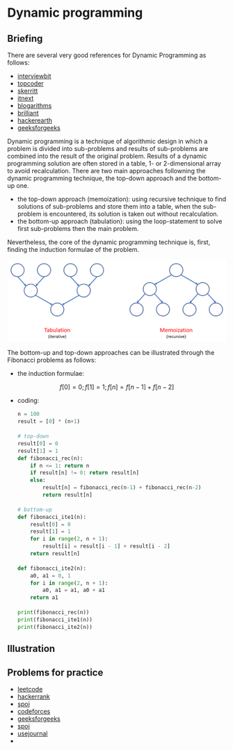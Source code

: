 # Dynamic programming

## Briefing
There are several very good references for Dynamic Programming as follows:

* [interviewbit](https://www.interviewbit.com/courses/programming/topics/dynamic-programming/)
* [topcoder](https://www.topcoder.com/community/competitive-programming/tutorials/dynamic-programming-from-novice-to-advanced/)
* [skerritt](https://skerritt.blog/dynamic-programming/)
* [itnext](https://itnext.io/introduction-to-multi-dimensional-dynamic-programming-666b095b2e7b)
* [blogarithms](https://blogarithms.github.io/articles/2019-03/cracking-dp-part-one)
* [brilliant](https://brilliant.org/wiki/problem-solving-dynamic-programming/)
* [hackerearth](https://www.hackerearth.com/practice/algorithms/dynamic-programming/introduction-to-dynamic-programming-1/tutorial/)
* [geeksforgeeks](https://www.geeksforgeeks.org/dynamic-programming/)

Dynamic programming is a technique of algorithmic design in which a problem is divided into sub-problems and results of sub-problems are combined into the result of the original problem. Results of a dynamic programming solution are often stored in a table, 1- or 2-dimensional array to avoid recalculation. There are two main approaches followning the dynamic programming technique, the top-down approach and the bottom-up one. 

- the top-down approach (memoization): using recursive technique to find solutions of sub-problems and store them into a table, when the sub-problem is encountered, its solution is taken out without recalculation.
- the bottom-up approach (tabulation): using the loop-statement to solve first sub-problems then the main problem.

Nevertheless, the core of the dynamic programming technique is, first, finding the induction formulae of the problem.

![Illustration of general dynamic programming technique](../../.gitbook/assets/dp_general.png)

The bottom-up and top-down approaches can be illustrated through the Fibonacci problems as follows:

- the induction formulae: 

$$ f[0] = 0; f[1] = 1; f[n] = f[n-1] + f[n-2]$$

- coding:

  ```python
  n = 100
  result = [0] * (n+1)

  # top-down
  result[0] = 0
  result[1] = 1
  def fibonacci_rec(n):
      if n <= 1: return n
      if result[n] != 0: return result[n]
      else:
          result[n] = fibonacci_rec(n-1) + fibonacci_rec(n-2)
          return result[n]

  # bottom-up
  def fibonacci_ite1(n):
      result[0] = 0
      result[1] = 1
      for i in range(2, n + 1):
          result[i] = result[i - 1] + result[i - 2]
      return result[n]

  def fibonacci_ite2(n):
      a0, a1 = 0, 1
      for i in range(2, n + 1):
          a0, a1 = a1, a0 + a1
      return a1
      
  print(fibonacci_rec(n))
  print(fibonacci_ite1(n))
  print(fibonacci_ite2(n))
  ```

## Illustration

## Problems for practice

* [leetcode](https://leetcode.com/tag/dynamic-programming/)
* [hackerrank](https://www.hackerrank.com/domains/algorithms?filters%5Bsubdomains%5D%5B%5D=dynamic-programming)
* [spoj](https://apps.topcoder.com/forums/?module=Thread&start=0&threadID=674592)
* [codeforces](https://codeforces.com/blog/entry/325)
* [geeksforgeeks](https://practice.geeksforgeeks.org/explore/?category%5B%5D=Dynamic%20Programming&page=1&sortBy=accuracy)
* [spoj](https://www.spoj.com/problems/tag/dynamic-programming)
* [usejournal](https://blog.usejournal.com/top-50-dynamic-programming-practice-problems-4208fed71aa3)
* 
